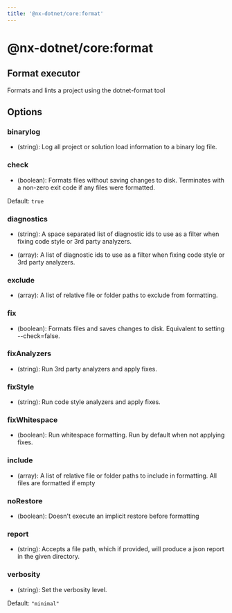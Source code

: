 ```yaml
---
title: '@nx-dotnet/core:format'
---
```


# @nx-dotnet/core:format

## Format executor

Formats and lints a project using the dotnet-format tool

## Options

### binarylog

- (string): Log all project or solution load information to a binary log file.

### check

- (boolean): Formats files without saving changes to disk. Terminates with a non-zero exit code if any files were formatted.

Default: `true`

### diagnostics

- (string): A space separated list of diagnostic ids to use as a filter when fixing code style or 3rd party analyzers.

- (array): A list of diagnostic ids to use as a filter when fixing code style or 3rd party analyzers.

### exclude

- (array): A list of relative file or folder paths to exclude from formatting.

### fix

- (boolean): Formats files and saves changes to disk. Equivalent to setting --check=false.

### fixAnalyzers

- (string): Run 3rd party analyzers and apply fixes.

### fixStyle

- (string): Run code style analyzers and apply fixes.

### fixWhitespace

- (boolean): Run whitespace formatting. Run by default when not applying fixes.

### include

- (array): A list of relative file or folder paths to include in formatting. All files are formatted if empty

### noRestore

- (boolean): Doesn't execute an implicit restore before formatting

### report

- (string): Accepts a file path, which if provided, will produce a json report in the given directory.

### verbosity

- (string): Set the verbosity level.

Default: `"minimal"`
